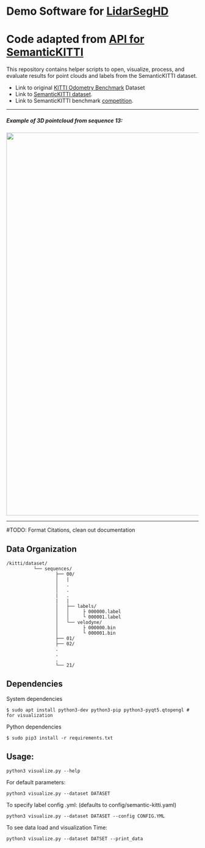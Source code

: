 # Demo Software for [LidarSegHD](https://github.com/DarthIV02/LidarSegHD)

# Code adapted from [API for SemanticKITTI](https://github.com/PRBonn/semantic-kitti-api)

This repository contains helper scripts to open, visualize, process, and 
evaluate results for point clouds and labels from the SemanticKITTI dataset.

- Link to original [KITTI Odometry Benchmark](http://www.cvlibs.net/datasets/kitti/eval_odometry.php) Dataset
- Link to [SemanticKITTI dataset](http://semantic-kitti.org/).
- Link to SemanticKITTI benchmark [competition](http://semantic-kitti.org/tasks.html).

---
##### Example of 3D pointcloud from sequence 13:
<img src="https://image.ibb.co/kyhCrV/scan1.png" width="1000">

---

#TODO: Format Citations, clean out documentation
## Data Organization
````
/kitti/dataset/
          └── sequences/
                  ├── 00/
                  │   |
                  │   .
                  │   .
                  |   .
                  |   |
                  │   ├── labels/
                  │   │     ├ 000000.label
                  │   │     └ 000001.label
                  │   └── velodyne/
                  │         ├ 000000.bin
                  │         └ 000001.bin
                  ├── 01/
                  ├── 02/
                  .
                  .
                  .
                  └── 21/
````
## Dependencies
System dependencies
````
$ sudo apt install python3-dev python3-pip python3-pyqt5.qtopengl # for visualization
````
Python dependencies
````
$ sudo pip3 install -r requirements.txt
````
## Usage:
````
python3 visualize.py --help
````

For default parameters:
````
python3 visualize.py --dataset DATASET
````
To specify label config .yml: (defaults to config/semantic-kitti.yaml)
````
python3 visualize.py --dataset DATASET --config CONFIG.YML
````
To see data load and visualization Time:
````
python3 visualize.py --dataset DATSET --print_data
````
